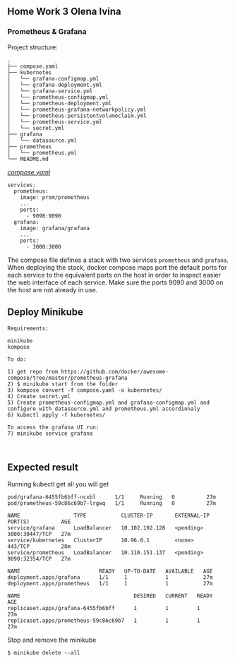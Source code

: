 ## Home Work 3 Olena Ivina
### Prometheus & Grafana

Project structure:
```
.
├── compose.yaml
├── kubernetes
│   └── grafana-configmap.yml
│   └── grafana-deployment.yml
│   └── grafana-service.yml
│   └── prometheus-configmap.yml
│   └── prometheus-deployment.yml
│   └── prometheus-grafana-networkpolicy.yml
│   └── prometheus-persistentvolumeclaim.yml
│   └── prometheus-service.yml
│   └── secret.yml
├── grafana
│   └── datasource.yml
├── prometheus
│   └── prometheus.yml
└── README.md
```

[_compose.yaml_](compose.yaml)
```
services:
  prometheus:
    image: prom/prometheus
    ...
    ports:
      - 9090:9090
  grafana:
    image: grafana/grafana
    ...
    ports:
      - 3000:3000
```
The compose file defines a stack with two services `prometheus` and `grafana`.
When deploying the stack, docker compose maps port the default ports for each service to the equivalent ports on the host in order to inspect easier the web interface of each service.
Make sure the ports 9090 and 3000 on the host are not already in use.

## Deploy Minikube

```
Requirements:

minikube
kompose

To do:

1) get repo from https://github.com/docker/awesome-compose/tree/master/prometheus-grafana
2) $ minikube start from the folder 
3) kompose convert -f compose.yaml -o kubernetes/
4) Create secret.yml 
5) Create prometheus-configmap.yml and grafana-configmap.yml and configure with datasource.yml and prometheus.yml accordinnaly 
6) kubectl apply -f kubernetes/

To access the grafana UI run:
7) minikube service grafana



```

## Expected result

Running kubectl get all you will get
```
pod/grafana-6455fb6bff-ncxbl      1/1     Running   0          27m
pod/prometheus-59c86c69b7-lrgwq   1/1     Running   0          27m

NAME                 TYPE           CLUSTER-IP       EXTERNAL-IP   PORT(S)          AGE
service/grafana      LoadBalancer   10.102.192.128   <pending>     3000:30447/TCP   27m
service/kubernetes   ClusterIP      10.96.0.1        <none>        443/TCP          28m
service/prometheus   LoadBalancer   10.110.151.137   <pending>     9090:32354/TCP   27m

NAME                         READY   UP-TO-DATE   AVAILABLE   AGE
deployment.apps/grafana      1/1     1            1           27m
deployment.apps/prometheus   1/1     1            1           27m

NAME                                    DESIRED   CURRENT   READY   AGE
replicaset.apps/grafana-6455fb6bff      1         1         1       27m
replicaset.apps/prometheus-59c86c69b7   1         1         1       27m
```


Stop and remove the minikube
```
$ minikube delete --all
```

